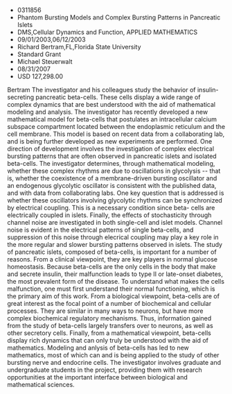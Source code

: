 
* 0311856
* Phantom Bursting Models and Complex Bursting Patterns in Pancreatic Islets
* DMS,Cellular Dynamics and Function, APPLIED MATHEMATICS
* 09/01/2003,06/12/2003
* Richard Bertram,FL,Florida State University
* Standard Grant
* Michael Steuerwalt
* 08/31/2007
* USD 127,298.00

Bertram The investigator and his colleagues study the behavior of insulin-
secreting pancreatic beta-cells. These cells display a wide range of complex
dynamics that are best understood with the aid of mathematical modeling and
analysis. The investigator has recently developed a new mathematical model for
beta-cells that postulates an intracellular calcium subspace compartment located
between the endoplasmic reticulum and the cell membrane. This model is based on
recent data from a collaborating lab, and is being further developed as new
experiments are performed. One direction of development involves the
investigation of complex electrical bursting patterns that are often observed in
pancreatic islets and isolated beta-cells. The investigator determines, through
mathematical modeling, whether these complex rhythms are due to oscillations in
glycolysis -- that is, whether the coexistence of a membrane-driven bursting
oscillator and an endogenous glycolytic oscillator is consistent with the
published data, and with data from collaborating labs. One key question that is
addressed is whether these oscillators involving glycolytic rhythms can be
synchronized by electrical coupling. This is a necessary condition since beta-
cells are electrically coupled in islets. Finally, the effects of stochasticity
through channel noise are investigated in both single-cell and islet models.
Channel noise is evident in the electrical patterns of single beta-cells, and
suppression of this noise through elecrical coupling may play a key role in the
more regular and slower bursting patterns observed in islets. The study of
pancreatic islets, composed of beta-cells, is important for a number of reasons.
From a clinical viewpoint, they are key players in normal glucose homeostasis.
Because beta-cells are the only cells in the body that make and secrete insulin,
their malfunction leads to type II or late-onset diabetes, the most prevalent
form of the disease. To understand what makes the cells malfunction, one must
first understand their normal functioning, which is the primary aim of this
work. From a biological viewpoint, beta-cells are of great interest as the focal
point of a number of biochemical and cellular processes. They are similar in
many ways to neurons, but have more complex biochemical regulatory mechanisms.
Thus, information gained from the study of beta-cells largely transfers over to
neurons, as well as other secretory cells. Finally, from a mathematical
viewpoint, beta-cells display rich dynamics that can only truly be understood
with the aid of mathematics. Modeling and anlysis of beta-cells has led to new
mathematics, most of which can and is being applied to the study of other
bursting nerve and endocrine cells. The investigator involves graduate and
undergraduate students in the project, providing them with research
opportunities at the important interface between biological and mathematical
sciences.


